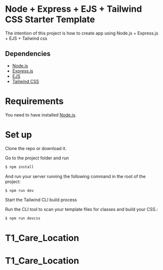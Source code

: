 # Node + Express + EJS + Tailwind CSS Starter Template

The intention of this project is how to create app using Node.js + Express.js + EJS + Tailwind css

## Dependencies

- [Node.js](https://nodejs.org/)
- [Express.js](https://expressjs.com/)
- [EJS](https://ejs.co/)
- [Tailwind CSS](https://tailwindcss.com/)

# Requirements

You need to have installed [Node.js](https://nodejs.org/es/download/).

# Set up

Clone the repo or download it.

Go to the project folder and run

```sh
$ npm install
```

And run your server running the following command in the root of the project:

```sh
$ npm run dev
```

Start the Tailwind CLI build process

Run the CLI tool to scan your template files for classes and build your CSS.:

```sh
$ npm run devcss
```
# T1_Care_Location
# T1_Care_Location
